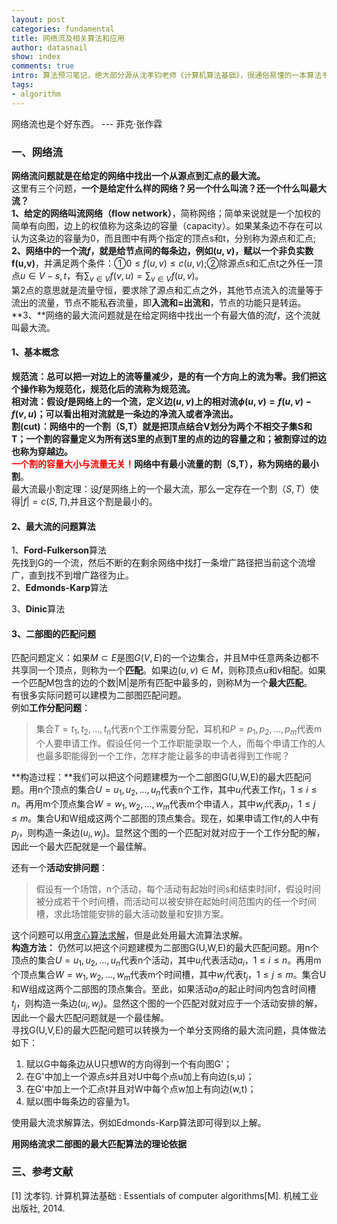 ```yaml
---
layout: post
categories: fundamental
title: 网络流及相关算法和应用
author: datasnail
show: index
comments: true
intro: 算法预习笔记，绝大部分源从沈孝钧老师《计算机算法基础》，很通俗易懂的一本算法书，没有像算法导论那么巨大，但基本知识都涵盖了。
tags:
- algorithm
---
```


网络流也是个好东西。 --- 菲克·张作霖
### **一、网络流**

**网络流问题就是在给定的网络中找出一个从源点到汇点的最大流。**   
这里有三个问题，**一个是给定什么样的网络？另一个什么叫流？还一个什么叫最大流？**  
**1、**给定的网络叫**流网络（flow network）**，简称网络；简单来说就是一个加权的简单有向图，边上的权值称为这条边的容量（capacity）。如果某条边不存在可以认为这条边的容量为0，而且图中有两个指定的顶点s和t，分别称为源点和汇点;  
**2、**网络中的一个流$f$，就是给节点间的每条边，例如$(u,v)$，赋以一个**非负实数f(u,v)**，并满足两个条件：①$0≤f(u,v)≤c(u,v)$;②除源点s和汇点t之外任一顶点$u \in V-{s,t}$，有$\sum_{v \in V}f(v,u) = \sum_{v \in V}f(u,v)$。  
第2点的意思就是流量守恒，要求除了源点和汇点之外，其他节点流入的流量等于流出的流量，节点不能私吞流量，即**入流和=出流和**，节点的功能只是转运。  
**3、**网络的最大流问题就是在给定网络中找出一个有最大值的流$f$，这个流就叫最大流。
#### **1、基本概念**
**规范流：**总可以把一对边上的流等量减少，是的有一个方向上的流为零。我们把这个操作称为规范化，规范化后的流称为规范流。  
**相对流：**假设$f$是网络上的一个流，定义边$(u,v)$上的相对流$\phi(u,v)=f(u,v)-f(v,u)$；可以看出相对流就是一条边的净流入或者净流出。  
**割(cut)：**网络中的一个割（S,T）就是把顶点结合V划分为两个不相交子集S和T；一个**割的容量**定义为所有送S里的点到T里的点的边的容量之和；被割穿过的边也称为**穿越边**。  
<span style='color:red'>**一个割的容量大小与流量无关！**</span>网络中有最小流量的割（S,T），称为网络的**最小割**。  
最大流最小割定理：设$f$是网络上的一个最大流，那么一定存在一个割$（S,T）$使得$|f|=c(S,T)$,并且这个割是最小的。

#### **2、最大流的问题算法**
1、**Ford-Fulkerson**算法  
先找到G的一个流，然后不断的在剩余网络中找打一条增广路径把当前这个流增广，直到找不到增广路径为止。  
2、**Edmonds-Karp**算法

3、**Dinic**算法


#### **3、二部图的匹配问题**
匹配问题定义：如果$M \subset E$是图$G(V,E)$的一个边集合，并且M中任意两条边都不共享同一个顶点，则称为一个**匹配**。如果边$(u,v)\in M$，则称顶点u和v相配。如果一个匹配M包含的边的个数|M|是所有匹配中最多的，则称M为一个**最大匹配**。  
有很多实际问题可以建模为二部图匹配问题。  
例如**工作分配问题**：

> 集合$T={t_1,t_2,...,t_n}$代表n个工作需要分配，耳机和$P={p_1,p_2,...,p_m}$代表m个人要申请工作。假设任何一个工作职能录取一个人，而每个申请工作的人也最多职能得到一个工作，怎样才能让最多的申请者得到工作呢？

**构造过程：**我们可以把这个问题建模为一个二部图G(U,W,E)的最大匹配问题。用n个顶点的集合$U={u_1,u_2,...,u_n}$代表n个工作，其中$u_i$代表工作$t_i$，$1≤i≤n$。再用m个顶点集合$W={w_1,w_2,...,w_m}$代表m个申请人，其中$w_j$代表$p_j$，$1≤j≤m$。集合U和W组成这两个二部图的顶点集合。现在，如果申请工作$t_i$的人中有$p_j$，则构造一条边$(u_i,w_j)$。显然这个图的一个匹配对就对应于一个工作分配的解，因此一个最大匹配就是一个最佳解。

还有一个**活动安排问题**：

> 假设有一个场馆，n个活动，每个活动有起始时间s和结束时间f，假设时间被分成若干个时间槽，而活动可以被安排在起始时间范围内的任一个时间槽，求此场馆能安排的最大活动数量和安排方案。

这个问题可以用[贪心算法求解](/fundamental/2018/07/01/algorithms_01.html)，但是此处用最大流算法求解。  
**构造方法：** 仍然可以把这个问题建模为二部图G(U,W,E)的最大匹配问题。用n个顶点的集合$U={u_1,u_2,...,u_n}$代表n个活动，其中$u_i$代表活动$a_i$，$1≤i≤n$。再用m个顶点集合$W={w_1,w_2,...,w_m}$代表m个时间槽，其中$w_j$代表$t_j$，$1≤j≤m$。集合U和W组成这两个二部图的顶点集合。至此，如果活动$a_i$的起止时间内包含时间槽$t_j$，则构造一条边$(u_i,w_j)$。显然这个图的一个匹配对就对应于一个活动安排的解，因此一个最大匹配问题就是一个最佳解。  
寻找G(U,V,E)的最大匹配问题可以转换为一个单分支网络的最大流问题，具体做法如下：
1. 赋以G中每条边从U只想W的方向得到一个有向图G'；
2. 在G'中加上一个源点s并且对U中每个点u加上有向边(s,u)；
3. 在G'中加上一个汇点t并且对W中每个点w加上有向边(w,t)；
4. 赋以图中每条边的容量为1。

使用最大流求解算法，例如Edmonds-Karp算法即可得到以上解。

**用网络流求二部图的最大匹配算法的理论依据**

### **三、参考文献**

[1] 沈孝钧. 计算机算法基础 : Essentials of computer algorithms[M]. 机械工业出版社, 2014.